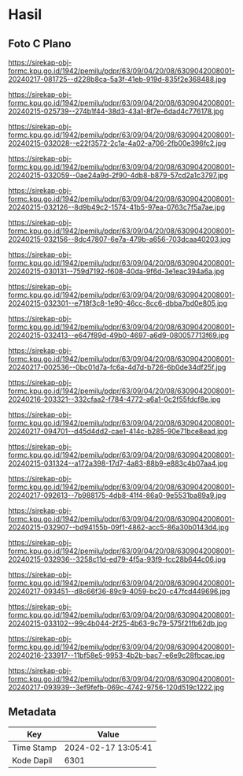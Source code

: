 # Hasil

## Foto C Plano

https://sirekap-obj-formc.kpu.go.id/1942/pemilu/pdpr/63/09/04/20/08/6309042008001-20240217-081725--d228b8ca-5a3f-41eb-919d-835f2e368488.jpg

https://sirekap-obj-formc.kpu.go.id/1942/pemilu/pdpr/63/09/04/20/08/6309042008001-20240215-025739--274b1f44-38d3-43a1-8f7e-6dad4c776178.jpg

https://sirekap-obj-formc.kpu.go.id/1942/pemilu/pdpr/63/09/04/20/08/6309042008001-20240215-032028--e22f3572-2c1a-4a02-a706-2fb00e396fc2.jpg

https://sirekap-obj-formc.kpu.go.id/1942/pemilu/pdpr/63/09/04/20/08/6309042008001-20240215-032059--0ae24a9d-2f90-4db8-b879-57cd2a1c3797.jpg

https://sirekap-obj-formc.kpu.go.id/1942/pemilu/pdpr/63/09/04/20/08/6309042008001-20240215-032126--8d9b49c2-1574-41b5-97ea-0763c7f5a7ae.jpg

https://sirekap-obj-formc.kpu.go.id/1942/pemilu/pdpr/63/09/04/20/08/6309042008001-20240215-032156--8dc47807-6e7a-479b-a656-703dcaa40203.jpg

https://sirekap-obj-formc.kpu.go.id/1942/pemilu/pdpr/63/09/04/20/08/6309042008001-20240215-030131--759d7192-f608-40da-9f6d-3e1eac394a6a.jpg

https://sirekap-obj-formc.kpu.go.id/1942/pemilu/pdpr/63/09/04/20/08/6309042008001-20240215-032301--e718f3c8-1e90-46cc-8cc6-dbba7bd0e805.jpg

https://sirekap-obj-formc.kpu.go.id/1942/pemilu/pdpr/63/09/04/20/08/6309042008001-20240215-032413--e647f89d-49b0-4697-a6d9-080057713f69.jpg

https://sirekap-obj-formc.kpu.go.id/1942/pemilu/pdpr/63/09/04/20/08/6309042008001-20240217-002536--0bc01d7a-fc6a-4d7d-b726-6b0de34df25f.jpg

https://sirekap-obj-formc.kpu.go.id/1942/pemilu/pdpr/63/09/04/20/08/6309042008001-20240216-203321--332cfaa2-f784-4772-a6a1-0c2f55fdcf8e.jpg

https://sirekap-obj-formc.kpu.go.id/1942/pemilu/pdpr/63/09/04/20/08/6309042008001-20240217-094701--d45d4dd2-cae1-414c-b285-90e71bce8ead.jpg

https://sirekap-obj-formc.kpu.go.id/1942/pemilu/pdpr/63/09/04/20/08/6309042008001-20240215-031324--a172a398-17d7-4a83-88b9-e883c4b07aa4.jpg

https://sirekap-obj-formc.kpu.go.id/1942/pemilu/pdpr/63/09/04/20/08/6309042008001-20240217-092613--7b988175-4db8-41f4-86a0-9e5531ba89a9.jpg

https://sirekap-obj-formc.kpu.go.id/1942/pemilu/pdpr/63/09/04/20/08/6309042008001-20240215-032907--bd94155b-09f1-4862-acc5-86a30b0143d4.jpg

https://sirekap-obj-formc.kpu.go.id/1942/pemilu/pdpr/63/09/04/20/08/6309042008001-20240215-032936--3258c11d-ed79-4f5a-93f9-fcc28b644c06.jpg

https://sirekap-obj-formc.kpu.go.id/1942/pemilu/pdpr/63/09/04/20/08/6309042008001-20240217-093451--d8c66f36-89c9-4059-bc20-c47fcd449696.jpg

https://sirekap-obj-formc.kpu.go.id/1942/pemilu/pdpr/63/09/04/20/08/6309042008001-20240215-033102--99c4b044-2f25-4b63-9c79-575f21fb62db.jpg

https://sirekap-obj-formc.kpu.go.id/1942/pemilu/pdpr/63/09/04/20/08/6309042008001-20240216-233917--11bf58e5-9953-4b2b-bac7-e6e9c28fbcae.jpg

https://sirekap-obj-formc.kpu.go.id/1942/pemilu/pdpr/63/09/04/20/08/6309042008001-20240217-093939--3ef9fefb-069c-4742-9756-120d519c1222.jpg


## Metadata

| Key        | Value               |
| ---------- | ------------------- |
| Time Stamp | 2024-02-17 13:05:41 |
| Kode Dapil | 6301                |



